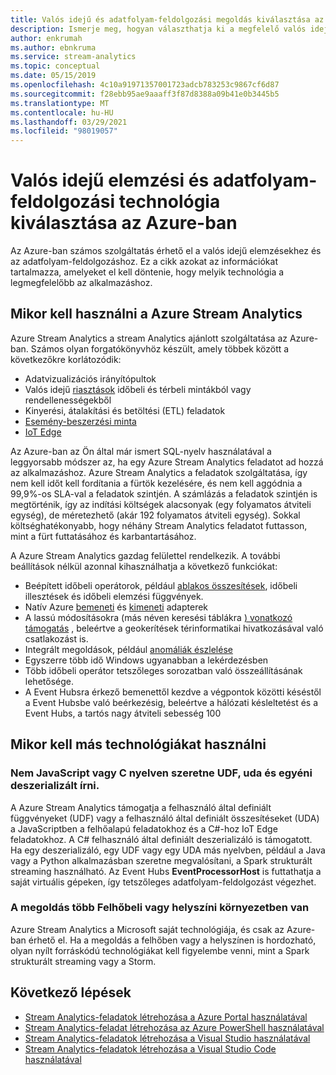 ```yaml
---
title: Valós idejű és adatfolyam-feldolgozási megoldás kiválasztása az Azure-ban
description: Ismerje meg, hogyan választhatja ki a megfelelő valós idejű elemzési és adatfolyam-feldolgozási technológiát az Azure-beli alkalmazás létrehozásához.
author: enkrumah
ms.author: ebnkruma
ms.service: stream-analytics
ms.topic: conceptual
ms.date: 05/15/2019
ms.openlocfilehash: 4c10a91971357001723adcb783253c9867cf6d87
ms.sourcegitcommit: f28ebb95ae9aaaff3f87d8388a09b41e0b3445b5
ms.translationtype: MT
ms.contentlocale: hu-HU
ms.lasthandoff: 03/29/2021
ms.locfileid: "98019057"
---
```

# <a name="choose-a-real-time-analytics-and-streaming-processing-technology-on-azure"></a>Valós idejű elemzési és adatfolyam-feldolgozási technológia kiválasztása az Azure-ban

Az Azure-ban számos szolgáltatás érhető el a valós idejű elemzésekhez és az adatfolyam-feldolgozáshoz. Ez a cikk azokat az információkat tartalmazza, amelyeket el kell döntenie, hogy melyik technológia a legmegfelelőbb az alkalmazáshoz.

## <a name="when-to-use-azure-stream-analytics"></a>Mikor kell használni a Azure Stream Analytics

Azure Stream Analytics a stream Analytics ajánlott szolgáltatása az Azure-ban. Számos olyan forgatókönyvhöz készült, amely többek között a következőkre korlátozódik:

* Adatvizualizációs irányítópultok
* Valós idejű [riasztások](stream-analytics-set-up-alerts.md) időbeli és térbeli mintákból vagy rendellenességekből
* Kinyerési, átalakítási és betöltési (ETL) feladatok
* [Esemény-beszerzési minta](/azure/architecture/patterns/event-sourcing)
* [IoT Edge](stream-analytics-edge.md)

Az Azure-ban az Ön által már ismert SQL-nyelv használatával a leggyorsabb módszer az, ha egy Azure Stream Analytics feladatot ad hozzá az alkalmazáshoz. Azure Stream Analytics a feladatok szolgáltatása, így nem kell időt kell fordítania a fürtök kezelésére, és nem kell aggódnia a 99,9%-os SLA-val a feladatok szintjén. A számlázás a feladatok szintjén is megtörténik, így az indítási költségek alacsonyak (egy folyamatos átviteli egység), de méretezhető (akár 192 folyamatos átviteli egység). Sokkal költséghatékonyabb, hogy néhány Stream Analytics feladatot futtasson, mint a fürt futtatásához és karbantartásához.

A Azure Stream Analytics gazdag felülettel rendelkezik. A további beállítások nélkül azonnal kihasználhatja a következő funkciókat:

* Beépített időbeli operátorok, például [ablakos összesítések](stream-analytics-window-functions.md), időbeli illesztések és időbeli elemzési függvények.
* Natív Azure [bemeneti](stream-analytics-add-inputs.md) és [kimeneti](stream-analytics-define-outputs.md) adapterek
* A lassú módosításokra (más néven keresési táblákra [) vonatkozó támogatás](stream-analytics-use-reference-data.md) , beleértve a geokerítések térinformatikai hivatkozásával való csatlakozást is.
* Integrált megoldások, például [anomáliák észlelése](stream-analytics-machine-learning-anomaly-detection.md)
* Egyszerre több idő Windows ugyanabban a lekérdezésben
* Több időbeli operátor tetszőleges sorozatban való összeállításának lehetősége.
* A Event Hubsra érkező bemenettől kezdve a végpontok közötti késéstől a Event Hubsbe való beérkezésig, beleértve a hálózati késleltetést és a Event Hubs, a tartós nagy átviteli sebesség 100

## <a name="when-to-use-other-technologies"></a>Mikor kell más technológiákat használni

### <a name="you-want-to-write-udfs-udas-and-custom-deserializers-in-a-language-other-than-javascript-or-c"></a>Nem JavaScript vagy C nyelven szeretne UDF, uda és egyéni deszerializált írni. #

A Azure Stream Analytics támogatja a felhasználó által definiált függvényeket (UDF) vagy a felhasználó által definiált összesítéseket (UDA) a JavaScriptben a felhőalapú feladatokhoz és a C#-hoz IoT Edge feladatokhoz. A C# felhasználó által definiált deszerializáló is támogatott. Ha egy deszerializáló, egy UDF vagy egy UDA más nyelvben, például a Java vagy a Python alkalmazásban szeretne megvalósítani, a Spark strukturált streaming használható. Az Event Hubs **EventProcessorHost** is futtathatja a saját virtuális gépeken, így tetszőleges adatfolyam-feldolgozást végezhet.

### <a name="your-solution-is-in-a-multi-cloud-or-on-premises-environment"></a>A megoldás több Felhőbeli vagy helyszíni környezetben van

Azure Stream Analytics a Microsoft saját technológiája, és csak az Azure-ban érhető el. Ha a megoldás a felhőben vagy a helyszínen is hordozható, olyan nyílt forráskódú technológiákat kell figyelembe venni, mint a Spark strukturált streaming vagy a Storm.

## <a name="next-steps"></a>Következő lépések

* [Stream Analytics-feladatok létrehozása a Azure Portal használatával](stream-analytics-quick-create-portal.md)
* [Stream Analytics-feladat létrehozása az Azure PowerShell használatával](stream-analytics-quick-create-powershell.md)
* [Stream Analytics-feladatok létrehozása a Visual Studio használatával](stream-analytics-quick-create-vs.md)
* [Stream Analytics-feladatok létrehozása a Visual Studio Code használatával](quick-create-visual-studio-code.md)
